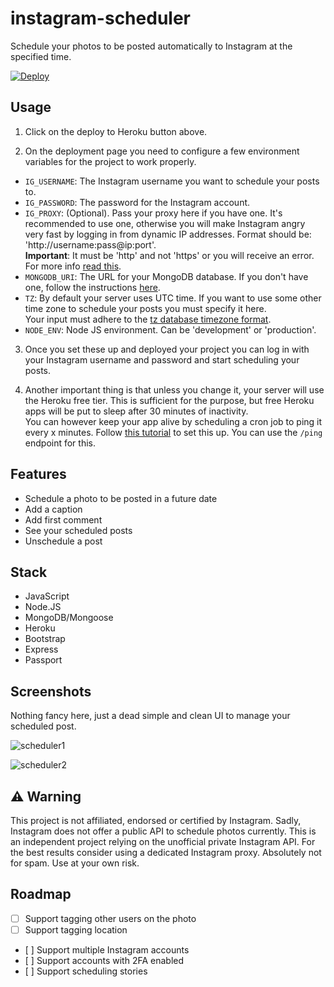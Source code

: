 # instagram-scheduler
Schedule your photos to be posted automatically to Instagram at the specified time.

[![Deploy](https://www.herokucdn.com/deploy/button.svg)](https://heroku.com/deploy)

## Usage

1. Click on the deploy to Heroku button above.

2. On the deployment page you need to configure a few environment variables for the project to work properly.
- ```IG_USERNAME```: The Instagram username you want to schedule your posts to.
- ```IG_PASSWORD```: The password for the Instagram account.
- ```IG_PROXY```: (Optional). Pass your proxy here if you have one. It's recommended to use one, otherwise you will make Instagram angry very fast by logging in from dynamic IP addresses. 
Format should be: 'http://username:pass@ip:port'.  
**Important**: It must be 'http' and not 'https' or you will receive an error. For more info [read this](https://stackoverflow.com/a/55226647/10706839).
- ```MONGODB_URI```: The URL for your MongoDB database. If you don't have one, follow the instructions [here](https://developer.mongodb.com/how-to/use-atlas-on-heroku/).
- ```TZ```: By default your server uses UTC time. If you want to use some other time zone to schedule your posts you must specify it here.  
Your input must adhere to the [tz database timezone format](https://en.wikipedia.org/wiki/List_of_tz_database_time_zones).
- ```NODE_ENV```: Node JS environment. Can be 'development' or 'production'.

3. Once you set these up and deployed your project you can log in with your Instagram username and password and start scheduling your posts.

4. Another important thing is that unless you change it, your server will use the Heroku free tier. This is sufficient for the purpose, but free Heroku apps will be put to sleep after 30 minutes of inactivity.  
You can however keep your app alive by scheduling a cron job to ping it every x minutes. Follow [this tutorial](https://betterprogramming.pub/keeping-my-heroku-app-alive-b19f3a8c3a82) to set this up.
You can use the ```/ping``` endpoint for this.

## Features
- Schedule a photo to be posted in a future date
- Add a caption
- Add first comment
- See your scheduled posts
- Unschedule a post

## Stack
- JavaScript
- Node.JS
- MongoDB/Mongoose
- Heroku
- Bootstrap
- Express
- Passport

## Screenshots
Nothing fancy here, just a dead simple and clean UI to manage your scheduled post. 

![scheduler1](https://user-images.githubusercontent.com/44027725/112515388-83284f80-8d96-11eb-82e6-ffa6eed2ae5f.png)

![scheduler2](https://user-images.githubusercontent.com/44027725/112515400-86234000-8d96-11eb-869b-baa78ab9d181.png)


## ⚠️ Warning
This project is not affiliated, endorsed or certified by Instagram. Sadly, Instagram does not offer a public API to schedule photos currently. This is an independent project relying on the unofficial private Instagram API. For the best results consider using a dedicated Instagram proxy. Absolutely not for spam. Use at your own risk.

## Roadmap
- [ ] Support tagging other users on the photo
- [ ] Support tagging location
- [ ] Support multiple Instagram accounts
- [ ] Support accounts with 2FA enabled
- [ ] Support scheduling stories
